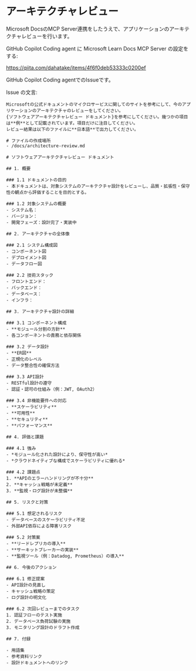 # アーキテクチャレビュー

Microsoft DocsのMCP Server連携をしたうえで、アプリケーションのアーキテクチャレビューを行います。

GitHub Copilot Coding agent に Microsoft Learn Docs MCP Server の設定をする:

https://qiita.com/dahatake/items/4f6f0deb53333c0200ef


GitHub Copilot Coding agentでのIssueです。

Issue の文言:
```text
Microsoftの公式ドキュメントのマイクロサービスに関してのサイトを参考にして、今のアプリケーションのアーキテクチャのレビューをしてください。
{ソフトウェアアーキテクチャレビュー ドキュメント}を参考にしてください。幾つかの項目は**例**として記載されています。項目だけに注目してください。
レビュー結果は以下のファイルに**日本語**で出力してください。

# ファイルの作成場所
- /docs/architecture-review.md

# ソフトウェアアーキテクチャレビュー ドキュメント

## 1. 概要

### 1.1 ドキュメントの目的
- 本ドキュメントは、対象システムのアーキテクチャ設計をレビューし、品質・拡張性・保守性の観点から評価することを目的とする。

### 1.2 対象システムの概要
- システム名：
- バージョン：
- 開発フェーズ：設計完了・実装中

## 2. アーキテクチャの全体像

### 2.1 システム構成図
- コンポーネント図
- デプロイメント図
- データフロー図

### 2.2 技術スタック
- フロントエンド：
- バックエンド：
- データベース：
- インフラ：

## 3. アーキテクチャ設計の詳細

### 3.1 コンポーネント構成
- **モジュール分割の方針**
- 各コンポーネントの責務と依存関係

### 3.2 データ設計
- **ER図**
- 正規化のレベル
- データ整合性の確保方法

### 3.3 API設計
- RESTful設計の遵守
- 認証・認可の仕組み（例：JWT, OAuth2）

### 3.4 非機能要件への対応
- **スケーラビリティ**
- **可用性**
- **セキュリティ**
- **パフォーマンス**

## 4. 評価と課題

### 4.1 強み
- *モジュール化された設計により、保守性が高い*
- *クラウドネイティブな構成でスケーラビリティに優れる*

### 4.2 課題点
1. **APIのエラーハンドリングが不十分**
2. **キャッシュ戦略が未定義**
3. **監視・ログ設計が未整備**

## 5. リスクと対策

### 5.1 想定されるリスク
- データベースのスケーラビリティ不足
- 外部API依存による障害リスク

### 5.2 対策案
- **リードレプリカの導入**
- **サーキットブレーカーの実装**
- **監視ツール（例：Datadog, Prometheus）の導入**

## 6. 今後のアクション

### 6.1 修正提案
- API設計の見直し
- キャッシュ戦略の策定
- ログ設計の明文化

### 6.2 次回レビューまでのタスク
1. 認証フローのテスト実施
2. データベース負荷試験の実施
3. モニタリング設計のドラフト作成

## 7. 付録

- 用語集
- 参考資料リンク
- 設計ドキュメントへのリンク

```